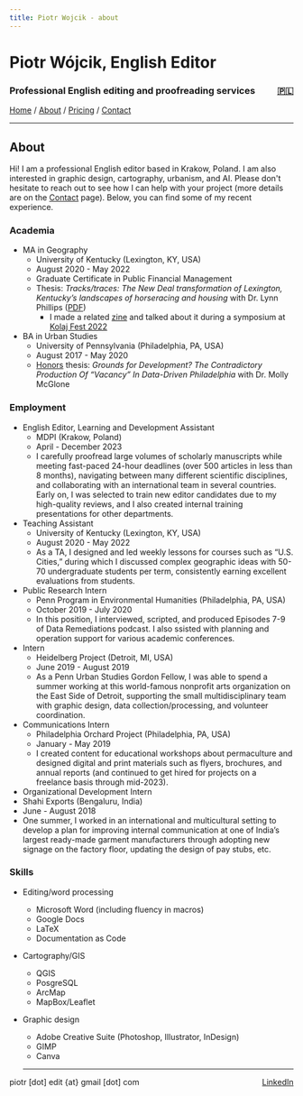 ```yaml
---
title: Piotr Wojcik - about
---
```

<link rel="stylesheet" href="style.css">

# Piotr Wójcik, English Editor

<h3><div style="float: left">Professional English editing and proofreading services</div><div style="float: right"><a href="omnie.html" title="Kliknij tutaj, aby zobaczyć wersję polską">🇵🇱</a></div><div style="clear: both;"></div></h3>

[Home](index_en.md)  /  [About](about.md)  /  [Pricing](pricing.md)  /  [Contact](contact.md)

---

## About

Hi! I am a professional English editor based in Krakow, Poland. I am also interested in graphic design, cartography, urbanism, and AI. Please don't hesitate to reach out to see how I can help with your project (more details are on the [Contact](contact.md) page). Below, you can find some of my recent experience.

### Academia

- MA in Geography
  - University of Kentucky (Lexington, KY, USA)
  - August 2020 - May 2022
  - Graduate Certificate in Public Financial Management
  - Thesis: *Tracks/traces: The New Deal transformation of Lexington, Kentucky’s landscapes of horseracing and housing* with Dr. Lynn Phillips \([PDF](https://uknowledge.uky.edu/geography_etds/87/)\)
    - I made a related [zine](tracks-traces-small.pdf) and talked about it during a symposium at [Kolaj Fest 2022](http://www.kolajmagazine.com/kolajfest/2022/program.html)
- BA in Urban Studies
  - University of Pennsylvania (Philadelphia, PA, USA)
  - August 2017 - May 2020
  - [Honors](https://www.sas.upenn.edu/news/penn-arts-sciences-names-2020-deans-scholars) thesis: *Grounds for Development? The Contradictory Production Of “Vacancy” In Data-Driven Philadelphia* with Dr. Molly McGlone

### Employment

- English Editor, Learning and Development Assistant
  - MDPI (Krakow, Poland)
  - April - December 2023
  - I carefully proofread large volumes of scholarly manuscripts while meeting fast-paced 24-hour deadlines (over 500 articles in less than 8 months), navigating between many different scientific disciplines, and collaborating with an international team in several countries. Early on, I was selected to train new editor candidates due to my high-quality reviews, and I also created internal training presentations for other departments.
- Teaching Assistant
  - University of Kentucky (Lexington, KY, USA)
  - August 2020 - May 2022
  - As a TA, I designed and led weekly lessons for courses such as “U.S. Cities,” during which I discussed complex geographic ideas with 50-70 undergraduate students per term, consistently earning excellent evaluations from students.
- Public Research Intern
  - Penn Program in Environmental Humanities (Philadelphia, PA, USA)
  - October 2019 - July 2020
  - In this position, I interviewed, scripted, and produced Episodes 7-9 of Data Remediations podcast. I also ssisted with planning and operation support for various academic conferences.
- Intern
  - Heidelberg Project (Detroit, MI, USA)
  - June 2019 - August 2019
  - As a Penn Urban Studies Gordon Fellow, I was able to spend a summer working at this world-famous nonprofit arts organization on the East Side of Detroit, supporting the small multidisciplinary team with graphic design, data collection/processing, and volunteer coordination.
- Communications Intern
  - Philadelphia Orchard Project (Philadelphia, PA, USA)
  - January - May 2019
  - I created content for educational workshops about permaculture and designed digital and print materials such as flyers, brochures, and annual reports (and continued to get hired for projects on a freelance basis through mid-2023).
-  Organizational Development Intern
  - Shahi Exports (Bengaluru, India)
  - June - August 2018
  - One summer, I worked in an international and multicultural setting to develop a plan for improving internal communication at one of India’s largest ready-made garment manufacturers through adopting new signage on the factory floor, updating the design of pay stubs, etc.

### Skills

- Editing/word processing
  - Microsoft Word (including fluency in macros)
  - Google Docs
  - LaTeX
  - Documentation as Code
- Cartography/GIS
  - QGIS
  - PosgreSQL
  - ArcMap
  - MapBox/Leaflet
- Graphic design
  - Adobe Creative Suite (Photoshop, Illustrator, InDesign)
  - GIMP
  - Canva

  ---

<div style="float: left">piotr [dot] edit {at} gmail [dot] com</div><div style="float: right"><a href="https://linkedin.com/in/pioioiotr">LinkedIn</a></div>

